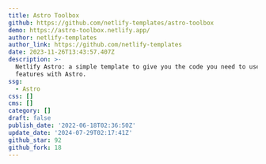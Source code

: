 ```yaml
---
title: Astro Toolbox
github: https://github.com/netlify-templates/astro-toolbox
demo: https://astro-toolbox.netlify.app/
author: netlify-templates
author_link: https://github.com/netlify-templates
date: 2023-11-26T13:43:57.407Z
description: >-
  Netlify Astro: a simple template to give you the code you need to use Netlify
  features with Astro.
ssg:
  - Astro
css: []
cms: []
category: []
draft: false
publish_date: '2022-06-18T02:36:50Z'
update_date: '2024-07-29T02:17:41Z'
github_star: 92
github_fork: 18
---
```

